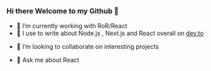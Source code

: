 ### Hi there Welcome to my Github 👋
<!--

**Wonder2210/Wonder2210** is a ✨ _special_ ✨ repository because its `README.md` (this file) appears on your GitHub profile.

Here are some ideas to get you started:

-->
- 🔭 I’m currently working with RoR/React
- 📖 I use to write about Node.js , Next.js and React overall on [dev.to](https://dev.to/wonder2210)
<!-- - 🌱 I’m currently learning ... -->
- 👯 I’m looking to collaborate on interesting projects
<!-- - 🤔 I’m looking for help with ... -->
- 💬 Ask me about React
<!-- - 📫 How to reach me: ... -->
<!-- - ⚡ Fun fact: ... -->

